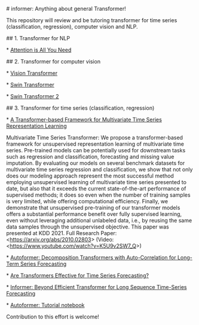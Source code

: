\# informer: Anything about general Transformer!

This repository will review and be tutoring transformer for time series (classification, regression), computer vision and NLP.

\## 1. Transformer for NLP

\* [Attention is All You Need](transformer/Attention%20Is%20All%20You%20Need.pdf)

\## 2. Transformer for computer vision

\* [Vision Transformer](VIT/vision%20transformer.pdf)

\* [Swin Transformer](VIT/swin%20transformer.pdf)

\* [Swin Transformer 2](VIT/Swin%20Transformer%20V2.pdf)

\## 3. Transformer for time series (classification, regression)

\* [A Transformer-based Framework for Multivariate Time Series Representation Learning](A%20Transformer-based%20Framework%20for%20Multivariate%20Time%20Series%20Representation%20Learning.pdf)

Multivariate Time Series Transformer: We propose a transformer-based framework for unsupervised representation learning of multivariate time series. Pre-trained models can be potentially used for downstream tasks such as regression and classification, forecasting and missing value imputation. By evaluating our models on several benchmark datasets for multivariate time series regression and classification, we show that not only does our modeling approach represent the most successful method employing unsupervised learning of multivariate time series presented to date, but also that it exceeds the current state-of-the-art performance of supervised methods; it does so even when the number of training samples is very limited, while offering computational efficiency. Finally, we demonstrate that unsupervised pre-training of our transformer models offers a substantial performance benefit over fully supervised learning, even without leveraging additional unlabeled data, i.e., by reusing the same data samples through the unsupervised objective. This paper was presented at KDD 2021. Full Research Paper: &lt;<https://arxiv.org/abs/2010.02803>&gt; (Video: &lt;<https://www.youtube.com/watch?v=K5U9v2SW7_Q>&gt;)

\* [Autoformer: Decomposition Transformers with Auto-Correlation for Long-Term Series Forecasting](Autoformer.pdf)

\* [Are Transformers Effective for Time Series Forecasting?](Are%20Transformers%20Effective%20for%20Time%20Series%20Forecasting.pdf)

\* [Informer: Beyond Efficient Transformer for Long Sequence Time-Series Forecasting](informer.pdf)

\* [Autoformer: Tutorial notebook](autoformer-transformers-are-effective.ipynb)

Contribution to this effort is welcome!
